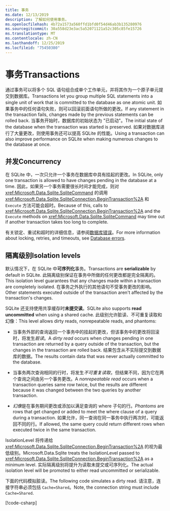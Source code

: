 ```yaml
---
title: 事务
ms.date: 12/13/2019
description: 了解如何使用事务。
ms.openlocfilehash: 4b72a1573a560ffd1bfd0f54d46ab3b135280976
ms.sourcegitcommit: 30a558d23e3ac5a52071121a52c305c85fe15726
ms.translationtype: MT
ms.contentlocale: zh-CN
ms.lasthandoff: 12/25/2019
ms.locfileid: "75450380"
---
```

# <a name="transactions"></a><span data-ttu-id="30077-103">事务</span><span class="sxs-lookup"><span data-stu-id="30077-103">Transactions</span></span>

<span data-ttu-id="30077-104">通过事务可以将多个 SQL 语句组合成单个工作单元，并将其作为一个原子单元提交到数据库。</span><span class="sxs-lookup"><span data-stu-id="30077-104">Transactions let you group multiple SQL statements into a single unit of work that is committed to the database as one atomic unit.</span></span> <span data-ttu-id="30077-105">如果事务中的任何语句失败，则可以回滚前面语句所做的更改。</span><span class="sxs-lookup"><span data-stu-id="30077-105">If any statement in the transaction fails, changes made by the previous statements can be rolled back.</span></span> <span data-ttu-id="30077-106">当事务开始时，数据库的初始状态为 "已启动"。</span><span class="sxs-lookup"><span data-stu-id="30077-106">The initial state of the database when the transaction was started is preserved.</span></span> <span data-ttu-id="30077-107">如果对数据库进行了大量更改，则使用事务还可以提高 SQLite 的性能。</span><span class="sxs-lookup"><span data-stu-id="30077-107">Using a transaction can also improve performance on SQLite when making numerous changes to the database at once.</span></span>

## <a name="concurrency"></a><span data-ttu-id="30077-108">并发</span><span class="sxs-lookup"><span data-stu-id="30077-108">Concurrency</span></span>

<span data-ttu-id="30077-109">在 SQLite 中，一次只允许一个事务在数据库中具有挂起的更改。</span><span class="sxs-lookup"><span data-stu-id="30077-109">In SQLite, only one transaction is allowed to have changes pending in the database at a time.</span></span> <span data-ttu-id="30077-110">因此，如果另一个事务需要很长时间才能完成，则对 <xref:Microsoft.Data.Sqlite.SqliteCommand> 的调用 <xref:Microsoft.Data.Sqlite.SqliteConnection.BeginTransaction%2A> 和 `Execute` 方法可能会超时。</span><span class="sxs-lookup"><span data-stu-id="30077-110">Because of this, calls to <xref:Microsoft.Data.Sqlite.SqliteConnection.BeginTransaction%2A> and the `Execute` methods on <xref:Microsoft.Data.Sqlite.SqliteCommand> may time out if another transaction takes too long to complete.</span></span>

<span data-ttu-id="30077-111">有关锁定、重试和超时的详细信息，请参阅[数据库错误](database-errors.md)。</span><span class="sxs-lookup"><span data-stu-id="30077-111">For more information about locking, retries, and timeouts, see [Database errors](database-errors.md).</span></span>

## <a name="isolation-levels"></a><span data-ttu-id="30077-112">隔离级别</span><span class="sxs-lookup"><span data-stu-id="30077-112">Isolation levels</span></span>

<span data-ttu-id="30077-113">默认情况下，在 SQLite 中**可序列化**事务。</span><span class="sxs-lookup"><span data-stu-id="30077-113">Transactions are **serializable** by default in SQLite.</span></span> <span data-ttu-id="30077-114">此隔离级别保证在事务中所做的任何更改都是完全隔离的。</span><span class="sxs-lookup"><span data-stu-id="30077-114">This isolation level guarantees that any changes made within a transaction are completely isolated.</span></span> <span data-ttu-id="30077-115">在事务之外执行的其他语句不受事务更改的影响。</span><span class="sxs-lookup"><span data-stu-id="30077-115">Other statements executed outside of the transaction aren't affected by the transaction's changes.</span></span>

<span data-ttu-id="30077-116">SQLite 还支持使用共享缓存时**未提交读**。</span><span class="sxs-lookup"><span data-stu-id="30077-116">SQLite also supports **read uncommitted** when using a shared cache.</span></span> <span data-ttu-id="30077-117">此级别允许脏读、不可重复读取和幻像：</span><span class="sxs-lookup"><span data-stu-id="30077-117">This level allows dirty reads, nonrepeatable reads, and phantoms:</span></span>

- <span data-ttu-id="30077-118">当事务外部的查询返回一个事务中的挂起的更改，但该事务中的更改将回滚时，将发生*脏读*。</span><span class="sxs-lookup"><span data-stu-id="30077-118">A *dirty read* occurs when changes pending in one transaction are returned by a query outside of the transaction, but the changes in the transaction are rolled back.</span></span> <span data-ttu-id="30077-119">结果包含从不实际提交到数据库的数据。</span><span class="sxs-lookup"><span data-stu-id="30077-119">The results contain data that was never actually committed to the database.</span></span>

- <span data-ttu-id="30077-120">当事务两次查询相同的行时，将发生*不可重复读取*，但结果不同，因为它在两个查询之间由另一个事务更改。</span><span class="sxs-lookup"><span data-stu-id="30077-120">A *nonrepeatable read* occurs when a transaction queries same row twice, but the results are different because it was changed between the two queries by another transaction.</span></span>

- <span data-ttu-id="30077-121">*幻像*是在事务期间更改或添加以满足查询的 where 子句的行。</span><span class="sxs-lookup"><span data-stu-id="30077-121">*Phantoms* are rows that get changed or added to meet the where clause of a query during a transaction.</span></span> <span data-ttu-id="30077-122">如果允许，同一查询在同一事务中执行两次时，可能返回不同的行。</span><span class="sxs-lookup"><span data-stu-id="30077-122">If allowed, the same query could return different rows when executed twice in the same transaction.</span></span>

<span data-ttu-id="30077-123">IsolationLevel 将传递给 <xref:Microsoft.Data.Sqlite.SqliteConnection.BeginTransaction%2A> 的视为最低级别。</span><span class="sxs-lookup"><span data-stu-id="30077-123">Microsoft.Data.Sqlite treats the IsolationLevel passed to <xref:Microsoft.Data.Sqlite.SqliteConnection.BeginTransaction%2A> as a minimum level.</span></span> <span data-ttu-id="30077-124">实际隔离级别将提升为读取未提交或可序列化。</span><span class="sxs-lookup"><span data-stu-id="30077-124">The actual isolation level will be promoted to either read uncommitted or serializable.</span></span>

<span data-ttu-id="30077-125">下面的代码模拟脏读。</span><span class="sxs-lookup"><span data-stu-id="30077-125">The following code simulates a dirty read.</span></span> <span data-ttu-id="30077-126">请注意，连接字符串必须包括 `Cache=Shared`。</span><span class="sxs-lookup"><span data-stu-id="30077-126">Note, the connection string must include `Cache=Shared`.</span></span>

[!code-csharp[](../../../../samples/snippets/standard/data/sqlite/DirtyReadSample/Program.cs?name=snippet_DirtyRead)]

